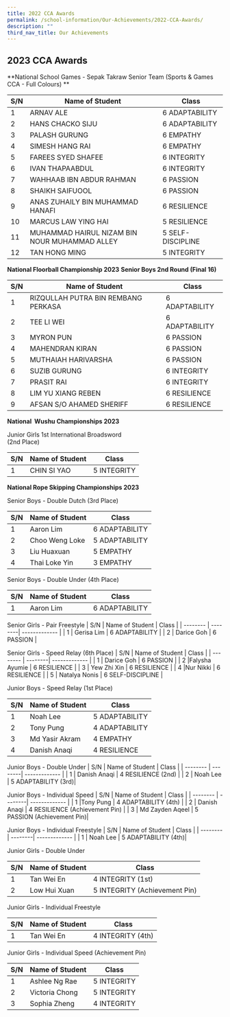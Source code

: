 ```yaml
---
title: 2022 CCA Awards
permalink: /school-information/Our-Achievements/2022-CCA-Awards/
description: ""
third_nav_title: Our Achievements
---
```

## 2023 CCA Awards

**National School Games - 
Sepak Takraw 
Senior Team 
(Sports & Games CCA - Full Colours)
**


| S/N | Name of Student | Class |
| -------- | --------| ------------- |
| 1     | ARNAV ALE     | 6 ADAPTABILITY |
| 2     | HANS CHACKO SIJU     | 6 ADAPTABILITY    |
| 3     | PALASH GURUNG    | 6 EMPATHY     |
| 4     | SIMESH HANG RAI     | 6 EMPATHY     |
| 5     | FAREES SYED SHAFEE     | 6 INTEGRITY     |
| 6     |IVAN THAPAABDUL     | 6 INTEGRITY      |
| 7     |  WAHHAAB IBN ABDUR RAHMAN     | 6 PASSION     |
| 8     | SHAIKH SAIFUOOL    | 6 PASSION     |
| 9     | ANAS ZUHAILY BIN MUHAMMAD HANAFI   | 6 RESILIENCE     |
| 10     | MARCUS LAW YING HAI     | 5 RESILIENCE     |
| 11     | MUHAMMAD HAIRUL NIZAM BIN NOUR MUHAMMAD ALLEY     | 5 SELF-DISCIPLINE     |
| 12     | TAN HONG MING    | 5 INTEGRITY     |

**National Floorball Championship 2023**
**Senior Boys 2nd Round (Final 16)**

| S/N | Name of Student | Class |
| -------- | --------| ------------- |
| 1     | RIZQULLAH PUTRA BIN REMBANG PERKASA     | 6 ADAPTABILITY |
| 2     | TEE LI WEI    | 6 ADAPTABILITY    |
| 3     | MYRON PUN     | 6 PASSION     |
| 4     | MAHENDRAN KIRAN     | 6 PASSION     |
| 5     | MUTHAIAH HARIVARSHA |6 PASSION    |
| 6     | SUZIB GURUNG    | 6  INTEGRITY   |
| 7     | PRASIT RAI    | 6 INTEGRITY     |
| 8     | LIM YU XIANG REBEN  |6 RESILIENCE   |
| 9     | AFSAN S/O AHAMED SHERIFF     | 6 RESILIENCE     |

**National  Wushu Championships 2023**

Junior Girls 1st International Broadsword        
(2nd Place) 

| S/N | Name of Student | Class |
| -------- | --------| ------------- |
| 1     | CHIN SI YAO   | 5 INTEGRITY |


**National Rope Skipping Championships 2023**

Senior Boys - Double Dutch (3rd Place)

| S/N | Name of Student | Class |
| -------- | --------| ------------- |
| 1     | Aaron Lim   | 6 ADAPTABILITY |
| 2     | Choo Weng Loke    | 5 ADAPTABILITY |
| 3     | Liu Huaxuan    | 5 EMPATHY |
| 4     | Thai Loke Yin      | 3 EMPATHY |

Senior Boys - Double Under (4th Place)

| S/N | Name of Student | Class |
| -------- | --------| ------------- |
| 1     | Aaron Lim   | 6 ADAPTABILITY |

Senior Girls - Pair Freestyle
| S/N | Name of Student | Class |
| -------- | --------| ------------- |
| 1     | Gerisa Lim   | 6 ADAPTABILITY |
| 2    | Darice Goh   | 6 PASSION |

Senior Girls - Speed Relay (6th Place)
| S/N | Name of Student | Class |
| -------- | --------| ------------- |
| 1   | Darice Goh   | 6 PASSION |
| 2   |Falysha Ayumie   | 6 RESILIENCE |
| 3   | Yew Zhi Xin    | 6 RESILIENCE |
| 4   |Nur Nikki   | 6 RESILIENCE |
| 5   | Natalya Nonis   | 6 SELF-DISCIPLINE |

Junior Boys - Speed Relay (1st Place)

| S/N | Name of Student | Class |
| -------- | --------| ------------- |
| 1    | Noah Lee   | 5 ADAPTABILITY |
| 2     |Tony Pung   | 4 ADAPTABILITY |
| 3    | Md Yasir Akram    | 4 EMPATHY |
| 4   | Danish Anaqi   | 4 RESILIENCE |

Junior Boys - Double Under 
| S/N | Name of Student | Class |
| -------- | --------| ------------- |
| 1   | Danish Anaqi   | 4 RESILIENCE (2nd) |
| 2    | Noah Lee   | 5 ADAPTABILITY (3rd)|

Junior Boys - Individual Speed
| S/N | Name of Student | Class |
| -------- | --------| ------------- |
| 1     |Tony Pung   | 4 ADAPTABILITY (4th) |
| 2   | Danish Anaqi   | 4 RESILIENCE (Achievement Pin) |
| 3   | Md Zayden Aqeel   | 5 PASSION (Achievement Pin)|

Junior Boys - Individual Freestyle
| S/N | Name of Student | Class |
| -------- | --------| ------------- |
| 1    | Noah Lee   | 5 ADAPTABILITY (4th)|


Junior Girls - Double Under

| S/N | Name of Student | Class |
| -------- | --------| ------------- |
| 1    | Tan Wei En  | 4 INTEGRITY (1st) |
| 2     |Low Hui Xuan    | 5 INTEGRITY (Achievement Pin) |


Junior Girls - Individual Freestyle

| S/N | Name of Student | Class |
| -------- | --------| ------------- |
| 1    | Tan Wei En  | 4 INTEGRITY (4th) |

Junior Girls - Individual Speed (Achievement Pin)

| S/N | Name of Student | Class |
| -------- | --------| ------------- |
| 1    | Ashlee Ng Rae   | 5 INTEGRITY|
| 2     |Victoria Chong   | 5 INTEGRITY |
| 3    | Sophia Zheng   | 4 INTEGRITY |
